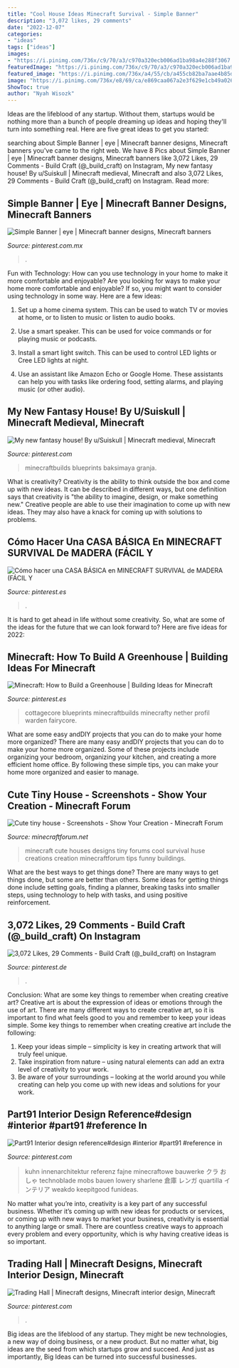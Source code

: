 ```yaml
---
title: "Cool House Ideas Minecraft Survival - Simple Banner"
description: "3,072 likes, 29 comments"
date: "2022-12-07"
categories:
- "ideas"
tags: ["ideas"]
images:
- "https://i.pinimg.com/736x/c9/70/a3/c970a320ecb006ad1ba98a4e288f3067.jpg"
featuredImage: "https://i.pinimg.com/736x/c9/70/a3/c970a320ecb006ad1ba98a4e288f3067.jpg"
featured_image: "https://i.pinimg.com/736x/a4/55/cb/a455cb82ba7aae4b85d8338394d7efa2.jpg"
image: "https://i.pinimg.com/736x/e8/69/ca/e869caa067a2e3f629e1cb49a026e944.jpg"
ShowToc: true
author: "Nyah Wisozk"
---
```



Ideas are the lifeblood of any startup. Without them, startups would be nothing more than a bunch of people dreaming up ideas and hoping they'll turn into something real. Here are five great ideas to get you started: 

	

		
searching about Simple Banner | eye | Minecraft banner designs, Minecraft banners you've came to the right web. We have 8 Pics about Simple Banner | eye | Minecraft banner designs, Minecraft banners like 3,072 Likes, 29 Comments - Build Craft (@_build_craft) on Instagram, My new fantasy house! By u/Suiskull | Minecraft medieval, Minecraft and also 3,072 Likes, 29 Comments - Build Craft (@_build_craft) on Instagram. Read more:
		
    
## Simple Banner | Eye | Minecraft Banner Designs, Minecraft Banners

<img loading=lazy src="https://i.pinimg.com/736x/c7/a7/7d/c7a77d3351864127ffb1b7f755846de7.jpg" onerror="this.onerror=null;this.src='https://tse2.mm.bing.net/th?id=OIP.G-s4-bP0T2s_m01B_V8xuAHaGJ&amp;pid=15.1';" alt="Simple Banner | eye | Minecraft banner designs, Minecraft banners">

_Source: pinterest.com.mx_

>. 

	

Fun with Technology: How can you use technology in your home to make it more comfortable and enjoyable?
Are you looking for ways to make your home more comfortable and enjoyable? If so, you might want to consider using technology in some way. Here are a few ideas:
1. Set up a home cinema system. This can be used to watch TV or movies at home, or to listen to music or listen to audio books.

2. Use a smart speaker. This can be used for voice commands or for playing music or podcasts.

3. Install a smart light switch. This can be used to control LED lights or Cree LED lights at night.

4. Use an assistant like Amazon Echo or Google Home. These assistants can help you with tasks like ordering food, setting alarms, and playing music (or other audio).

    
## My New Fantasy House! By U/Suiskull | Minecraft Medieval, Minecraft

<img loading=lazy src="https://i.pinimg.com/736x/1c/99/f2/1c99f21fc61ad1c85bc01f7a936f6b1b.jpg" onerror="this.onerror=null;this.src='https://tse4.mm.bing.net/th?id=OIP.8Y3ZYpniubZADg7vGGMFRgHaJo&amp;pid=15.1';" alt="My new fantasy house! By u/Suiskull | Minecraft medieval, Minecraft">

_Source: pinterest.com_

>minecraftbuilds blueprints baksimaya granja. 

	

What is creativity?
Creativity is the ability to think outside the box and come up with new ideas. It can be described in different ways, but one definition says that creativity is "the ability to imagine, design, or make something new." Creative people are able to use their imagination to come up with new ideas. They may also have a knack for coming up with solutions to problems.

    
## Cómo Hacer Una CASA BÁSICA En MINECRAFT SURVIVAL De MADERA (FÁCIL Y

<img loading=lazy src="https://i.pinimg.com/736x/c9/70/a3/c970a320ecb006ad1ba98a4e288f3067.jpg" onerror="this.onerror=null;this.src='https://tse2.mm.bing.net/th?id=OIP.JV73xEl9GDYNTswg1yWA0gHaFj&amp;pid=15.1';" alt="Cómo hacer una CASA BÁSICA en MINECRAFT SURVIVAL de MADERA (FÁCIL Y">

_Source: pinterest.es_

>. 

	

It is hard to get ahead in life without some creativity. So, what are some of the ideas for the future that we can look forward to? Here are five ideas for 2022: 

    
## Minecraft: How To Build A Greenhouse | Building Ideas For Minecraft

<img loading=lazy src="https://i.pinimg.com/736x/d1/19/d7/d119d73892355802a845afd07a01b793.jpg" onerror="this.onerror=null;this.src='https://tse2.mm.bing.net/th?id=OIP.oBm3z2w6hM7-F5XYXnEVlAHaEK&amp;pid=15.1';" alt="Minecraft: How to Build a Greenhouse | Building Ideas for Minecraft">

_Source: pinterest.es_

>cottagecore blueprints minecraftbuilds minecrafty nether profil warden fairycore. 

	

What are some easy andDIY projects that you can do to make your home more organized?
There are many easy andDIY projects that you can do to make your home more organized. Some of these projects include organizing your bedroom, organizing your kitchen, and creating a more efficient home office. By following these simple tips, you can make your home more organized and easier to manage.

    
## Cute Tiny House - Screenshots - Show Your Creation - Minecraft Forum

<img loading=lazy src="https://i.imgur.com/uIxnqLh.jpg" onerror="this.onerror=null;this.src='https://tse1.mm.bing.net/th?id=OIP.kFGfJgoWj3z9uTM1g2-ABAHaES&amp;pid=15.1';" alt="Cute tiny house - Screenshots - Show Your Creation - Minecraft Forum">

_Source: minecraftforum.net_

>minecraft cute houses designs tiny forums cool survival huse creations creation minecraftforum tips funny buildings. 

	

What are the best ways to get things done?
There are many ways to get things done, but some are better than others. Some ideas for getting things done include setting goals, finding a planner, breaking tasks into smaller steps, using technology to help with tasks, and using positive reinforcement.

    
## 3,072 Likes, 29 Comments - Build Craft (@_build_craft) On Instagram

<img loading=lazy src="https://i.pinimg.com/736x/a4/55/cb/a455cb82ba7aae4b85d8338394d7efa2.jpg" onerror="this.onerror=null;this.src='https://tse2.mm.bing.net/th?id=OIP.JFN1uK_RgUfZ9fgthwyGgwHaHa&amp;pid=15.1';" alt="3,072 Likes, 29 Comments - Build Craft (@_build_craft) on Instagram">

_Source: pinterest.de_

>. 

	

Conclusion: What are some key things to remember when creating creative art?
Creative art is about the expression of ideas or emotions through the use of art. There are many different ways to create creative art, so it is important to find what feels good to you and remember to keep your ideas simple. Some key things to remember when creating creative art include the following:
1. Keep your ideas simple – simplicity is key in creating artwork that will truly feel unique.
2. Take inspiration from nature – using natural elements can add an extra level of creativity to your work.
3. Be aware of your surroundings – looking at the world around you while creating can help you come up with new ideas and solutions for your work.

    
## Part91 Interior Design Reference#design #interior #part91 #reference In

<img loading=lazy src="https://i.pinimg.com/736x/e8/69/ca/e869caa067a2e3f629e1cb49a026e944.jpg" onerror="this.onerror=null;this.src='https://tse1.mm.bing.net/th?id=OIP.HCuU-rXOwMVM1-jdYprMEQHaNK&amp;pid=15.1';" alt="Part91 Interior design reference#design #interior #part91 #reference in">

_Source: pinterest.com_

>kuhn innenarchitektur referenz fajne minecraftowe bauwerke クラ おしゃ technoblade mobs bauen lowery sharlene 倉庫 レンガ quartilla インテリア weakdo keepitgood funideas. 

	

No matter what you’re into, creativity is a key part of any successful business. Whether it’s coming up with new ideas for products or services, or coming up with new ways to market your business, creativity is essential to anything large or small. There are countless creative ways to approach every problem and every opportunity, which is why having creative ideas is so important.

    
## Trading Hall | Minecraft Designs, Minecraft Interior Design, Minecraft

<img loading=lazy src="https://i.pinimg.com/736x/3c/7b/3b/3c7b3bf04f9d6871a5ed997273c2c430.jpg" onerror="this.onerror=null;this.src='https://tse3.mm.bing.net/th?id=OIP.eI_z16sGIYPwPUXDMuC9xwHaD7&amp;pid=15.1';" alt="Trading Hall | Minecraft designs, Minecraft interior design, Minecraft">

_Source: pinterest.com_

>. 

	

Big ideas are the lifeblood of any startup. They might be new technologies, a new way of doing business, or a new product. But no matter what, big ideas are the seed from which startups grow and succeed. And just as importantly, Big Ideas can be turned into successful businesses.

